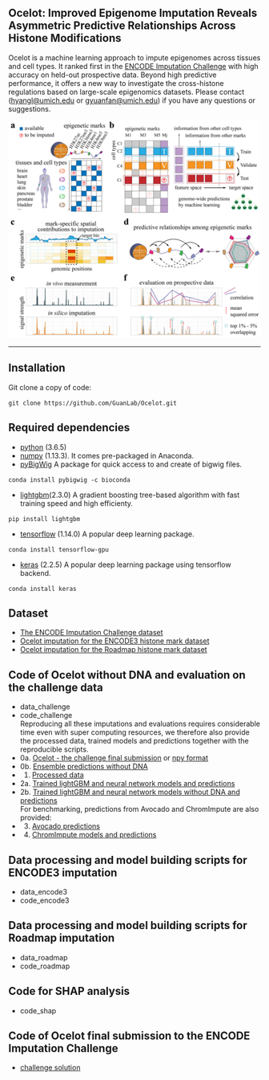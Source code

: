 ## Ocelot: Improved Epigenome Imputation Reveals Asymmetric Predictive Relationships Across Histone Modifications

Ocelot is a machine learning approach to impute epigenomes across tissues and cell types. 
It ranked first in the [ENCODE Imputation Challenge](https://www.synapse.org/#!Synapse:syn17083203/wiki/604197) with high accuracy on held-out prospective data.
Beyond high predictive performance, it offers a new way to investigate the cross-histone regulations based on large-scale epigenomics datasets.
Please contact (hyangl@umich.edu or gyuanfan@umich.edu) if you have any questions or suggestions.

![Figure1](figure/fig1.png?raw=true "Title")

---

## Installation
Git clone a copy of code:
```
git clone https://github.com/GuanLab/Ocelot.git
```
## Required dependencies

* [python](https://www.python.org) (3.6.5)
* [numpy](http://www.numpy.org/) (1.13.3). It comes pre-packaged in Anaconda.
* [pyBigWig](https://github.com/deeptools/pyBigWig) A package for quick access to and create of bigwig files.
```
conda install pybigwig -c bioconda
```
* [lightgbm](https://lightgbm.readthedocs.io/en/latest/index.html)(2.3.0) A gradient boosting tree-based algorithm with fast training speed and high efficienty.
```
pip install lightgbm
```
* [tensorflow](https://www.tensorflow.org/) (1.14.0) A popular deep learning package.
```
conda install tensorflow-gpu
```
* [keras](https://keras.io/) (2.2.5) A popular deep learning package using tensorflow backend.
```
conda install keras
```

## Dataset
* [The ENCODE Imputation Challenge dataset](https://www.synapse.org/#!Synapse:syn18143300)
* [Ocelot imputation for the ENCODE3 histone mark dataset](https://guanfiles.dcmb.med.umich.edu/Ocelot/imputation_encode3/)
* [Ocelot imputation for the Roadmap histone mark dataset](https://guanfiles.dcmb.med.umich.edu/Ocelot/imputation_roadmap/)

## Code of Ocelot without DNA and evaluation on the challenge data
* data_challenge
* code_challenge <br />
Reproducing all these imputations and evaluations requires considerable time even with super computing resources, we therefore also provide the processed data, trained models and predictions together with the reproducible scripts.
* 0a. [Ocelot - the challenge final submission](http://mitra.stanford.edu/kundaje/ic/round2/3393417/) or [npy format](https://guanfiles.dcmb.med.umich.edu/Ocelot/challenge_submission/)
* 0b. [Ensemble predictions without DNA](https://guanfiles.dcmb.med.umich.edu/Ocelot/ensemble_predictions_without_dna/)
* 1.  [Processed data](https://guanfiles.dcmb.med.umich.edu/Ocelot/processed_data/)
* 2a. [Trained lightGBM and neural network models and predictions](https://guanfiles.dcmb.med.umich.edu/Ocelot/models/)
* 2b. [Trained lightGBM and neural network models without DNA and predictions](https://guanfiles.dcmb.med.umich.edu/Ocelot/models_without_dna/)<br />
For benchmarking, predictions from Avocado and ChromImpute are also provided:
* 3.  [Avocado predictions](http://mitra.stanford.edu/kundaje/ic/avocado/)
* 4.  [ChromImpute models and predictions](https://guanfiles.dcmb.med.umich.edu/Ocelot/chromimpute/)

## Data processing and model building scripts for ENCODE3 imputation
* data_encode3
* code_encode3

## Data processing and model building scripts for Roadmap imputation
* data_roadmap 
* code_roadmap

## Code for SHAP analysis
* code_shap

## Code of Ocelot final submission to the ENCODE Imputation Challenge 
* [challenge solution](https://github.com/Hongyang449/ENCODE_imputation/tree/master/code_challenge)



